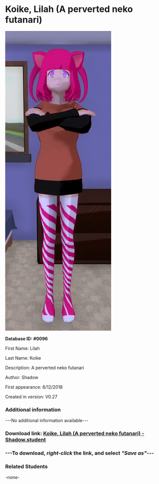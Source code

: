 # Koike, Lilah (A perverted neko futanari)

<img src="../../Files/Images/Koike, Lilah (A perverted neko futanari).png" title="Koike, Lilah (A perverted neko futanari) - Shadow">

**Database ID: #0096**

First Name: Lilah

Last Name: Koike

Description: A perverted neko futanari

Author: Shadow

First appearance: 8/12/2018

Created in version: V0.27

### Additional information

---No additional information available---

### Download link: <a href="https://raw.githubusercontent.com/Arbiter1223/Daigaku-Gurashi-Custom-Students/master/Files/Student%20Files/Koike%2C%20Lilah%20(A%20perverted%20neko%20futanari)%20-%20Shadow.student">Koike, Lilah (A perverted neko futanari) - Shadow.student</a>

### ---**To download, _right-click_ the link, and select _"Save as"_**---

### Related Students

-none-

